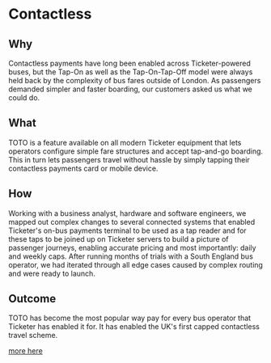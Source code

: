 # Contactless

## Why
Contactless payments have long been enabled across Ticketer-powered buses, but the Tap-On as well as the Tap-On-Tap-Off model were always held back by the complexity of bus fares outside of London. As passengers demanded simpler and faster boarding, our customers asked us what we could do.

## What
TOTO is a feature available on all modern Ticketer equipment that lets operators configure simple fare structures and accept tap-and-go boarding. This in turn lets passengers travel without hassle by simply tapping their contactless payments card or mobile device.

## How
Working with a business analyst, hardware and software engineers, we mapped out complex changes to several connected systems that enabled Ticketer's on-bus payments terminal to be used as a tap reader and for these taps to be joined up on Ticketer servers to build a picture of passenger journeys, enabling accurate pricing and most importantly: daily and weekly caps. After running months of trials with a South England bus operator, we had iterated through all edge cases caused by complex routing and were ready to launch.

## Outcome
TOTO has become the most popular way pay for every bus operator that Ticketer has enabled it for. It has enabled the UK's first capped contactless travel scheme.

[more here](https://www.ticketer.com/en/case-study/multi-operator-tap-on-tap-off-scheme-reaches-1-million-transactions-in-just-4-months/)